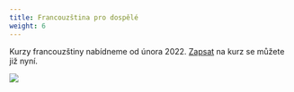 ```yaml
---
title: Francouzština pro dospělé
weight: 6
---
```

Kurzy francouzštiny nabídneme  od února 2022. [Zapsat](https://vigvam.webooker.eu/) na kurz se můžete již nyní.

![](/images/uploads/baner_francouzstina-1-.jpg)